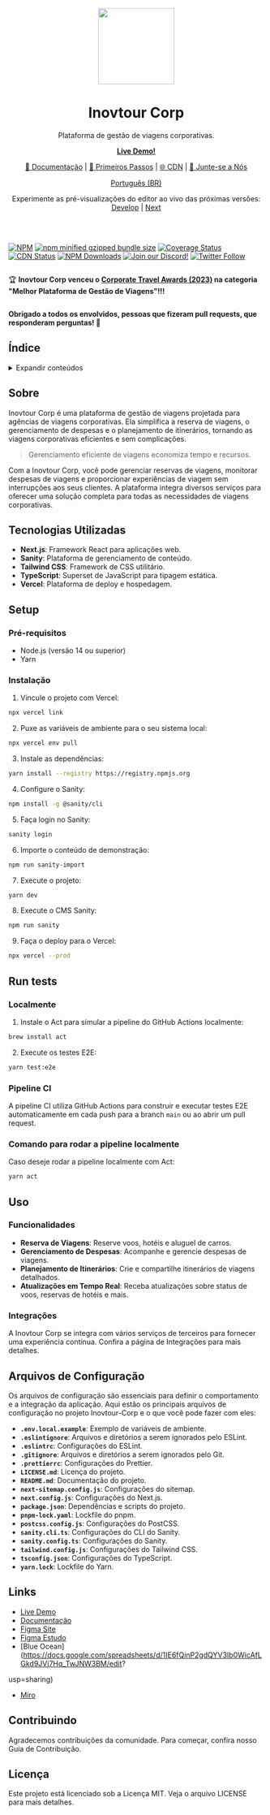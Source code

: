 <p align="center">
<img src="https://raw.githubusercontent.com/govinda777/inovtour-corp/main/public/img/logo.jpeg" height="150">
</p>
<h1 align="center">
Inovtour Corp
</h1>
<p align="center">
Plataforma de gestão de viagens corporativas.
</p>

<p align="center">
<a href="https://inovtour-corp.vercel.app/"><b>Live Demo!</b></a>
</p>
<p align="center">
 <a href="https://inovtour-corp.docs">📖 Documentação</a> | <a href="https://inovtour-corp.docs/intro/">🚀 Primeiros Passos</a> | <a href="https://www.jsdelivr.com/package/npm/inovtour-corp">🌐 CDN</a> | <a href="https://discord.gg/AgrbSrBer3" title="Discord invite">🙌 Junte-se a Nós</a>
</p>
<p align="center">
<a href="./README.pt-BR.md">Português (BR)</a>
</p>
<p align="center">
Experimente as pré-visualizações do editor ao vivo das próximas versões: <a href="https://develop.inovtour-corp.live/" title="Experimente a versão da branch develop da inovtour-corp.">Develop</a> | <a href="https://next.inovtour-corp.live/" title="Experimente a versão da branch next da inovtour-corp.">Next</a>
</p>

<br>
<br>

[![NPM](https://img.shields.io/npm/v/inovtour-corp)](https://www.npmjs.com/package/inovtour-corp)
[![npm minified gzipped bundle size](https://img.shields.io/bundlephobia/minzip/inovtour-corp)](https://bundlephobia.com/package/inovtour-corp)
[![Coverage Status](https://codecov.io/github/govinda777/inovtour-corp/branch/develop/graph/badge.svg)](https://app.codecov.io/github/govinda777/inovtour-corp/tree/develop)
[![CDN Status](https://img.shields.io/jsdelivr/npm/hm/inovtour-corp)](https://www.jsdelivr.com/package/npm/inovtour-corp)
[![NPM Downloads](https://img.shields.io/npm/dm/inovtour-corp)](https://www.npmjs.com/package/inovtour-corp)
[![Join our Discord!](https://img.shields.io/static/v1?message=join%20chat&color=9cf&logo=discord&label=discord)](https://discord.gg/AgrbSrBer3)
[![Twitter Follow](https://img.shields.io/badge/Social-inovtour__-blue?style=social&logo=X)](https://twitter.com/inovtour_)

<img src="./public/img/header.png" alt="" />

:trophy: **Inovtour Corp venceu o [Corporate Travel Awards (2023)](https://awards.com/corporate-travel/2023) na categoria "Melhor Plataforma de Gestão de Viagens"!!!**

<img src="./public/img/INOVTOUR_CORP.svg" alt="" />

**Obrigado a todos os envolvidos, pessoas que fizeram pull requests, que responderam perguntas! 🙏**

## Índice

<details>
<summary>Expandir conteúdos</summary>

- [Sobre](#sobre)
- [Setup](#setup)
- [Run tests](#run-tests)
- [Uso](#uso)
- [Contribuindo](#contribuindo)
- [Licença](#licença)

</details>

## Sobre

Inovtour Corp é uma plataforma de gestão de viagens projetada para agências de viagens corporativas. Ela simplifica a reserva de viagens, o gerenciamento de despesas e o planejamento de itinerários, tornando as viagens corporativas eficientes e sem complicações.

> Gerenciamento eficiente de viagens economiza tempo e recursos.

Com a Inovtour Corp, você pode gerenciar reservas de viagens, monitorar despesas de viagens e proporcionar experiências de viagem sem interrupções aos seus clientes. A plataforma integra diversos serviços para oferecer uma solução completa para todas as necessidades de viagens corporativas.

## Tecnologias Utilizadas

- **Next.js**: Framework React para aplicações web.
- **Sanity**: Plataforma de gerenciamento de conteúdo.
- **Tailwind CSS**: Framework de CSS utilitário.
- **TypeScript**: Superset de JavaScript para tipagem estática.
- **Vercel**: Plataforma de deploy e hospedagem.

## Setup

### Pré-requisitos

- Node.js (versão 14 ou superior)
- Yarn

### Instalação

1. Vincule o projeto com Vercel:

```bash
npx vercel link
```

2. Puxe as variáveis de ambiente para o seu sistema local:

```bash
npx vercel env pull
```

3. Instale as dependências:

```bash
yarn install --registry https://registry.npmjs.org
```

4. Configure o Sanity:

```bash
npm install -g @sanity/cli
```

5. Faça login no Sanity:

```bash
sanity login
```

6. Importe o conteúdo de demonstração:

```bash
npm run sanity-import
```

7. Execute o projeto:

```bash
yarn dev
```

8. Execute o CMS Sanity:

```bash
npm run sanity
```

9. Faça o deploy para o Vercel:

```bash
npx vercel --prod
```

## Run tests

### Localmente

1. Instale o Act para simular a pipeline do GitHub Actions localmente:

```bash
brew install act
```

2. Execute os testes E2E:

```bash
yarn test:e2e
```

### Pipeline CI

A pipeline CI utiliza GitHub Actions para construir e executar testes E2E automaticamente em cada push para a branch `main` ou ao abrir um pull request.

### Comando para rodar a pipeline localmente

Caso deseje rodar a pipeline localmente com Act:

```bash
yarn act
```

## Uso

### Funcionalidades

* **Reserva de Viagens**: Reserve voos, hotéis e aluguel de carros.
* **Gerenciamento de Despesas**: Acompanhe e gerencie despesas de viagens.
* **Planejamento de Itinerários**: Crie e compartilhe itinerários de viagens detalhados.
* **Atualizações em Tempo Real**: Receba atualizações sobre status de voos, reservas de hotéis e mais.

### Integrações

A Inovtour Corp se integra com vários serviços de terceiros para fornecer uma experiência contínua. Confira a página de Integrações para mais detalhes.

## Arquivos de Configuração

Os arquivos de configuração são essenciais para definir o comportamento e a integração da aplicação. Aqui estão os principais arquivos de configuração no projeto Inovtour-Corp e o que você pode fazer com eles:

- **`.env.local.example`**: Exemplo de variáveis de ambiente.
- **`.eslintignore`**: Arquivos e diretórios a serem ignorados pelo ESLint.
- **`.eslintrc`**: Configurações do ESLint.
- **`.gitignore`**: Arquivos e diretórios a serem ignorados pelo Git.
- **`.prettierrc`**: Configurações do Prettier.
- **`LICENSE.md`**: Licença do projeto.
- **`README.md`**: Documentação do projeto.
- **`next-sitemap.config.js`**: Configurações do sitemap.
- **`next.config.js`**: Configurações do Next.js.
- **`package.json`**: Dependências e scripts do projeto.
- **`pnpm-lock.yaml`**: Lockfile do pnpm.
- **`postcss.config.js`**: Configurações do PostCSS.
- **`sanity.cli.ts`**: Configurações do CLI do Sanity.
- **`sanity.config.ts`**: Configurações do Sanity.
- **`tailwind.config.js`**: Configurações do Tailwind CSS.
- **`tsconfig.json`**: Configurações do TypeScript.
- **`yarn.lock`**: Lockfile do Yarn.

## Links

- [Live Demo](https://inovtour-corp.vercel.app/)
- [Documentação](https://inovtour-corp.docs)
- [Figma Site](https://www.figma.com/design/pjuPkngqXmwDqPl5W3UU1y/Inovtour?node-id=94-434&t=gm8OsOSOTa1JeJKn-1)
- [Figma Estudo](https://www.figma.com/file/eQNyCKBenlZYG1sXA03t5n/Inovtour---desk-research?type=whiteboard&node-id=0%3A1&t=HJ4fZZLiCpHuahNk-1)
- [Blue Ocean](https://docs.google.com/spreadsheets/d/1IE6fQinP2gdQYV3Ib0WicAfLGkd9JVj7Hq_TwJNW3BM/edit?

usp=sharing)
- [Miro](https://miro.com/app/board/uXjVKRVfwCk=/)

## Contribuindo

Agradecemos contribuições da comunidade. Para começar, confira nosso Guia de Contribuição.

## Licença

Este projeto está licenciado sob a Licença MIT. Veja o arquivo LICENSE para mais detalhes.